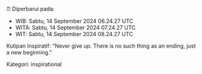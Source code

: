 ⏰ Diperbarui pada:
- WIB: Sabtu, 14 September 2024 06.24.27 UTC
- WITA: Sabtu, 14 September 2024 07.24.27 UTC
- WIT: Sabtu, 14 September 2024 08.24.27 UTC

Kutipan Inspiratif:
"Never give up. There is no such thing as an ending, just a new beginning."


Kategori: inspirational

